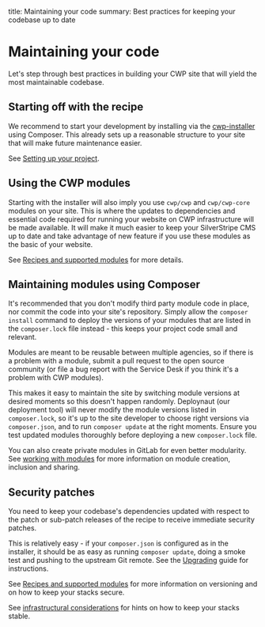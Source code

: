 title: Maintaining your code
summary: Best practices for keeping your codebase up to date

# Maintaining your code

Let's step through best practices in building your CWP site that will yield the most maintainable codebase.

## Starting off with the recipe

We recommend to start your development by installing via the [cwp-installer](https://github.com/silverstripe/cwp-installer/) using Composer.
This already sets up a reasonable structure to your site that will make future maintenance easier.

See [Setting up your project](setting_up_your_project).

## Using the CWP modules

Starting with the installer will also imply you use `cwp/cwp` and `cwp/cwp-core` modules on your site.
This is where the updates to dependencies and essential code required for running your website on CWP infrastructure will be
made available. It will make it much easier to keep your SilverStripe CMS up to date and take advantage of new feature if you use these modules as the basic of your website.

See [Recipes and supported modules](recipes_and_supported_modules) for more details.

## Maintaining modules using Composer

It's recommended that you don't modify third party module code in place, nor commit the code into your site's repository. Simply allow the `composer install` command to deploy the versions of your modules that are listed in the `composer.lock` file instead - this keeps your project code small and relevant.

Modules are meant to be reusable between multiple agencies, so if there is a problem with a module, submit a pull
request to the open source community (or file a bug report with the Service Desk if you think it's a problem
with CWP modules).

This makes it easy to maintain the site by switching module versions at desired moments so this doesn't happen randomly.
Deploynaut (our deployment tool) will never modify the module versions listed in `composer.lock`, so it's up to the
site developer to choose right versions via `composer.json`, and to run `composer update` at the right moments. Ensure you test updated modules thoroughly before deploying a new `composer.lock` file.

You can also create private modules in GitLab for even better modularity. See [working with modules](working_with_modules)
for more information on module creation, inclusion and sharing.

## Security patches

You need to keep your codebase's dependencies updated with respect to the patch or sub-patch releases of the recipe to
receive immediate security patches.

This is relatively easy - if your `composer.json` is configured as in the installer, it should be as easy as running
`composer update`, doing a smoke test and pushing to the upstream Git remote. See the [Upgrading](upgrading) guide for instructions.

See [Recipes and supported modules](recipes_and_supported_modules) for more information on versioning and on how to keep your stacks secure.

See [infrastructural considerations](infrastructural_considerations) for hints on how to keep your stacks stable.
